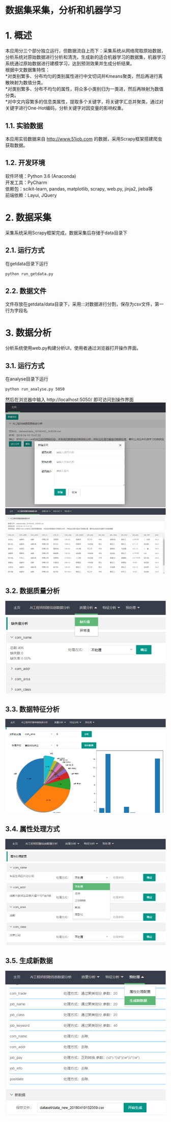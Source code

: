 数据集采集，分析和机器学习
==

# 1. 概述
本应用分三个部分独立运行，但数据流自上而下：采集系统从网络爬取原始数据，分析系统对原始数据进行分析和清洗，生成新的适合机器学习的数据集，机器学习系统通过原始数据进行建模学习，达到预测效果并生成分析结果。<br>
根据中文数据集特性：<br>
*对类别繁多、分布均匀的类别属性进行中文切词并Kmeans聚类，然后再进行离散映射为数值分类。<br>
*对类别繁多、分布不均匀的属性，将众多小类别归为一类进，然后再映射为数值分类。<br>
*对中文内容繁多的信息类属性，提取多个关键字，将关键字汇总并聚类，通过对关键字进行One-Hot编码，分析关键字对因变量的影响权重。
## 1.1. 实验数据
本应用实验数据来自 http://www.51job.com 的数据，采用Scrapy框架搭建爬虫获取数据。
## 1.2. 开发环境
软件环境：Python 3.6 (Anaconda)<br>
开发工具：PyCharm<br>
依赖包：scikit-learn, pandas, matplotlib, scrapy, web.py, jinja2, jieba等<br>
前端依赖：Layui, JQuery

# 2. 数据采集
采集系统采用Scrapy框架完成，数据采集后存储于data目录下
## 2.1. 运行方式
在getdata目录下运行
```Bash
python run_getdata.py
```
## 2.2. 数据文件
文件存放在getdata/data目录下，采用:::对数据进行分割，保存为csv文件，第一行为字段名

# 3. 数据分析
分析系统使用web.py构建分析UI，使用者通过浏览器打开操作界面。
## 3.1. 运行方式
在analyse目录下运行
```Bash
python run_analyse.py 5050
```
然后在浏览器中输入 http://localhost:5050/ 即可访问到操作界面
![home](https://github.com/sunyea/DatasetAnalyse/raw/master/analyse/static/images/home.PNG)
![index](https://github.com/sunyea/DatasetAnalyse/raw/master/analyse/static/images/index.PNG)
## 3.2. 数据质量分析
![hiatus](https://github.com/sunyea/DatasetAnalyse/raw/master/analyse/static/images/hiatus.png)
## 3.3. 数据特征分析
![fb](https://github.com/sunyea/DatasetAnalyse/raw/master/analyse/static/images/fb.png)
## 3.4. 属性处理方式
![cl](https://github.com/sunyea/DatasetAnalyse/raw/master/analyse/static/images/cl.png)
## 3.5. 生成新数据
![gen](https://github.com/sunyea/DatasetAnalyse/raw/master/analyse/static/images/gen.png)
